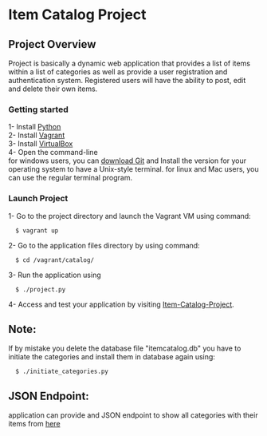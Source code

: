 # Item Catalog Project

## Project Overview
Project is basically a dynamic web application that provides a list of items within a list of categories as well as provide a user registration and authentication system. Registered users will have the ability to post, edit and delete their own items.

### Getting started

1- Install [Python](https://www.python.org/)  
2- Install [Vagrant](https://www.vagrantup.com/)  
3- Install [VirtualBox](https://www.virtualbox.org/)  
4- Open the command-line  
for windows users, you can [download Git](http://git-scm.com/downloads) and Install the version for your operating system to have a Unix-style terminal.
for linux and Mac users, you can use the regular terminal program.

### Launch Project

1- Go to the project directory and launch the Vagrant VM using command:

  ```
    $ vagrant up
  ```
2- Go to the application files directory by using command:
  ```
    $ cd /vagrant/catalog/
  ```
3- Run the application using

  ```
    $ ./project.py
  ```
4- Access and test your application by visiting [Item-Catalog-Project](http://localhost:5000).


## Note:

If by mistake you delete the database file "itemcatalog.db" you have to initiate the categories and install them in database again using:
  ```
    $ ./initiate_categories.py
  ```

## JSON Endpoint:

application can provide and JSON endpoint to show all categories with their items from [here](http://localhost:5000/category.json/)
